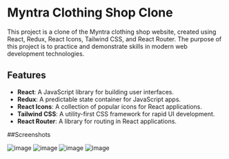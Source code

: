 # Myntra Clothing Shop Clone

This project is a clone of the Myntra clothing shop website, created using React, Redux, React Icons, Tailwind CSS, and React Router. The purpose of this project is to practice and demonstrate skills in modern web development technologies.

## Features

- **React**: A JavaScript library for building user interfaces.
- **Redux**: A predictable state container for JavaScript apps.
- **React Icons**: A collection of popular icons for React applications.
- **Tailwind CSS**: A utility-first CSS framework for rapid UI development.
- **React Router**: A library for routing in React applications.

##Screenshots

![image](https://github.com/user-attachments/assets/e870eb46-0eca-4fdf-815b-8977c71c5334)
![image](https://github.com/user-attachments/assets/2b97a013-d942-4aaf-b3e7-8532a66be5ad)
![image](https://github.com/user-attachments/assets/07e1a7bd-645b-4d29-8322-85fdb3bfe345)
![image](https://github.com/user-attachments/assets/99e4f3ee-c304-4760-9512-f1f26ae7cac6)



